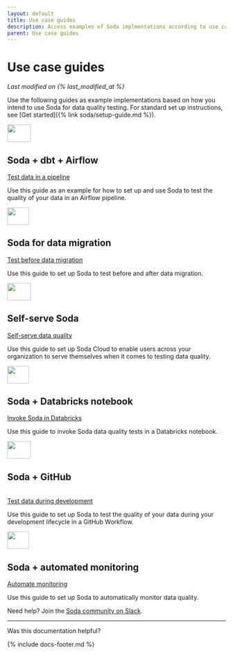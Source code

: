 ```yaml
---
layout: default
title: Use case guides
description: Access examples of Soda implmentations according to use case and data quality testing needs.
parent: Use case guides
---
```


# Use case guides
*Last modified on {% last_modified_at %}*

Use the following guides as example implementations based on how you intend to use Soda for data quality testing. For standard set up instructions, see [Get started]({% link soda/setup-guide.md %}).

<div class="docs-html-content">
    <section class="docs-section" style="padding-top:0">
        <div class="docs-section-row">
            <div class="docs-grid-3cols">
                <div>
                    <img src="/assets/images/icons/icon-dev-tools@2x.png" width="54" height="40">
                    <h2>Soda + dbt + Airflow</h2>
                    <a href="/soda/quick-start-prod.html" target="_blank">Test data in a pipeline</a>
                    <p>Use this guide as an example for how to set up and use Soda to test the quality of your data in an Airflow pipeline.</p>
                </div>
                <div>
                    <img src="/assets/images/icons/icon-investigate.png" width="50" height="40">
                    <h2>Soda for data migration</h2>
                    <a href="/soda/quick-start-migration.md">Test before data migration</a>
                    <p>Use this guide to set up Soda to test before and after data migration.</p>
                </div>
                <div>
                    <img src="/assets/images/icons/icon-collaboration@2x.png" width="54" height="40">
                    <h2>Self-serve Soda</h2>
                    <a href="/soda/quick-start-end-user.html" target="_blank">Self-serve data quality</a>
                    <p>Use this guide to set up Soda Cloud to enable users across your organization to serve themselves when it comes to testing data quality. </p>
                </div>
                <div>
                    <img src="/assets/images/icons/icon-dev-tools@2x.png" width="50" height="40">
                    <h2>Soda + Databricks notebook</h2>
                    <a href="/soda/quick-start-migration.md">Invoke Soda in Databricks</a>
                    <p>Use this guide to invoke Soda data quality tests in a Databricks notebook.</p>
                </div>
                <div>
                    <img src="/assets/images/icons/icon-new@2x.png" width="54" height="40">
                    <h2>Soda + GitHub</h2><br />
                    <a href="/soda-cloud/collaborate.html#invite-your-team-members">Test data during development</a>
                    <p>Use this guide to set up Soda to test the quality of your data during your development lifecycle in a GitHub Workflow.</p>
                </div>
                <div>
                    <img src="/assets/images/icons/icon-pacman@2x.png" width="50" height="40">
                    <h2>Soda + automated monitoring</h2>
                    <a href="/soda/quick-start-migration.md">Automate monitoring</a>
                    <p>Use this guide to set up Soda to automatically monitor data quality.</p>
                </div>
            </div>
        </div>        
    </section>
</div>


Need help? Join the <a href="https://community.soda.io/slack" target="_blank"> Soda community on Slack</a>.
<br />

---

Was this documentation helpful?

<!-- LikeBtn.com BEGIN -->
<span class="likebtn-wrapper" data-theme="tick" data-i18n_like="Yes" data-ef_voting="grow" data-show_dislike_label="true" data-counter_zero_show="true" data-i18n_dislike="No"></span>
<script>(function(d,e,s){if(d.getElementById("likebtn_wjs"))return;a=d.createElement(e);m=d.getElementsByTagName(e)[0];a.async=1;a.id="likebtn_wjs";a.src=s;m.parentNode.insertBefore(a, m)})(document,"script","//w.likebtn.com/js/w/widget.js");</script>
<!-- LikeBtn.com END -->

{% include docs-footer.md %}